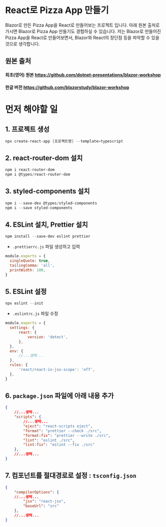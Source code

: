 # React로 Pizza App 만들기
Blazor로 만든 Pizza App을 React로 만들어보는 프로젝트 입니다.
아래 원본 출처로 가시면 Blazor로 Pizza App 만들기도 경험하실 수 있습니다.
저는 Blazor로 만들어진 Pizza App을 React로 만들어보면서,
Blazor와 React의 장단점 등을 파악할 수 있을 것으로 생각합니다.

## 원본 출처
#### 최초(영어) 원본 https://github.com/dotnet-presentations/blazor-workshop
#### 한글 버전 https://github.com/blazorstudy/blazor-workshop

# 먼저 해야할 일
## 1. 프로젝트 생성
```powershell
npx create-react-app {프로젝트명} --template=typescript
```
## 2. react-router-dom 설치
```powershell
npm i react-router-dom
npm i @types/react-router-dom
```
## 3. styled-components 설치
```powershell
npm i --save-dev @types/styled-components
npm i --save styled-components
```
## 4. ESLint 설치, Prettier 설치
```powershell
npm install --save-dev eslint prettier
```
  - `.prettierrc.js` 파일 생성하고 입력
  ```js
  module.exports = {
	singleQuote: true,
	tailingComma: 'all',
	printWidth: 100,
  }
```
## 5. ESLint 설정
```Powershell
npx eslint --init
```
  - `.eslintrc.js` 파일 수정
  ```js
  module.exports = {
	settings: {
		react: {
			version: 'detect',
		},
	},
	env: {
		//...생략...
	},
	rules: {
		'react/react-in-jsx-scope': 'off',
	},
  }
  ```
## 6. `package.json` 파일에 아래 내용 추가
```json
{
	//...생략...
	"scripts": {
		//...생략...
		"eject": "react-scripts eject",
		"format": "prettier --check ./src",
		"format:fix": "prettier --write ./src",
		"lint": "eslint ./src",
		"lint:fix": "eslint --fix ./src"
	},
	//...생략...
}
```
## 7. 컴포넌트를 절대경로로 설정 : `tsconfig.json`
```json
{
	"compilerOptions": {
	//...생략...
		"jsx": "react-jsx",
		"baseUrl": "src"
	},
	//...생략...
}
```